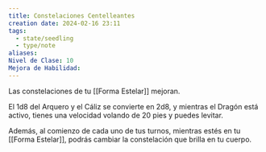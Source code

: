 ```yaml
---
title: Constelaciones Centelleantes
creation date: 2024-02-16 23:11
tags:
  - state/seedling
  - type/note
aliases: 
Nivel de Clase: 10
Mejora de Habilidad:
---
```

Las constelaciones de tu [[Forma Estelar]] mejoran. 

El 1d8 del Arquero y el Cáliz se convierte en 2d8, y mientras el Dragón está activo, tienes una velocidad volando de 20 pies y puedes levitar.

Además, al comienzo de cada uno de tus turnos, mientras estés en tu [[Forma Estelar]], podrás cambiar la constelación que brilla en tu cuerpo.

